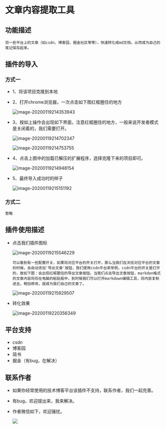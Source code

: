 # 文章内容提取工具

## 功能描述

```
将一些平台上的文章（如csdn、博客园、掘金社区等等），快速转化成md文档，从而成为自己的笔记保存起来。
```

## 插件的导入

### 方式一

- 1、将该项目克隆到本地

- 2、打开chrome浏览器，一次点击如下图红框圈住的地方

  ![image-20200119214353943](https://github.com/fandsimple/chrome_copy/blob/master/readmeImg/image-20200119214353943.png)

- 3、按如上操作会出现如下界面，注意红框圈住的地方，一般来说开发者模式是关闭着的，我们需要打开。

  ![image-20200119214702347](https://github.com/fandsimple/chrome_copy/blob/master/readmeImg/image-20200119214702347.png)

  ![image-20200119214753755](https://github.com/fandsimple/chrome_copy/blob/master/readmeImg/image-20200119214753755.png)

- 4、点击上图中的加载已解压的扩展程序，选择克隆下来的项目即可。

  ![image-20200119214948154](https://github.com/fandsimple/chrome_copy/blob/master/readmeImg/image-20200119214948154.png)

- 5、最终导入成功时的样子

  ![image-20200119215151192](https://github.com/fandsimple/chrome_copy/blob/master/readmeImg/image-20200119215151192.png)

  

### 方式二

```
暂略
```

## 插件使用描述

- 点击我们插件图标

  ![image-20200119215546229](https://github.com/fandsimple/chrome_copy/blob/master/readmeImg/image-20200119215546229.png)

  ```
  可以看到有一些配置开关，如果将对应平台的开关打开，那么当我们在浏览对应平台的文章的时候，会自动添加'导出文章'按钮，我们使用csdn平台来举例，csdn平台的开关是打开的，故如下图：会出现红框圈住的导出文章按钮。当我们点击导出文章按钮，markdon格式的文章内容将存在电脑的粘贴板中，到时候我们可以打开markdown编辑工具，将内容复制进去，稍加修改，就成为我们自己的文章了。
  ```

  ![image-20200119215929507](https://github.com/fandsimple/chrome_copy/blob/master/readmeImg/image-20200119215929507.png)

- 转化效果

  ![image-20200119220356349](https://github.com/fandsimple/chrome_copy/blob/master/readmeImg/image-20200119220356349.png)



## 平台支持

- csdn
- 博客园
- 简书
- 掘金（有bug，在解决）

## 联系作者

- 如果你经常使用的技术博客平台该插件不支持，联系作者，我们一起完善。

- 有bug，欢迎提出来，我来解决。

- 作者微信如下，欢迎骚扰。

  ![](https://github.com/fandsimple/chrome_copy/blob/master/readmeImg/WechatIMG2099.png)

  

  

  